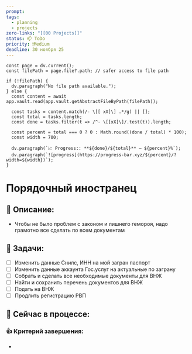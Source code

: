 ```yaml
---
prompt: 
tags:
  - planning
  - projects
zero-links: "[[00 Projects]]"
status: 📫 ToDo
priority: ❗Medium
deadline: 30 ноября 25
---
```

```dataviewjs
const page = dv.current();
const filePath = page.file?.path; // safer access to file path

if (!filePath) {
  dv.paragraph("No file path available.");
} else {
  const content = await app.vault.read(app.vault.getAbstractFileByPath(filePath));
  
  const tasks = content.match(/- \[[ xX]\] .*/g) || [];
  const total = tasks.length;
  const done = tasks.filter(t => /^- \[[xX]\]/.test(t)).length;
  
  const percent = total === 0 ? 0 : Math.round((done / total) * 100);
  const width = 700;
  
  dv.paragraph(`📈 Progress:: **${done}/${total}** — ${percent}%`);
  dv.paragraph(`![progress](https://progress-bar.xyz/${percent}/?width=${width})`);
}

```
# Порядочный иностранец
## 📑 Описание:
- Чтобы не было проблем с законом и лишнего гемороя, надо грамотно все сделать по всем документам
## 📅 Задачи:
- [ ] Изменить данные Снилс, ИНН на мой загран паспорт
- [ ] Изменить данные аккаунта Гос.услуг на актуальные по заграну
- [ ] Собрать и сделать все необходимые документы для ВНЖ
- [ ] Найти и сохранить перечень документов для ВНЖ
- [ ] Подать на ВНЖ
- [ ] Продлить регистрацию РВП
## 📌 Сейчас в процессе:


### 👍 Критерий завершения:
- 

